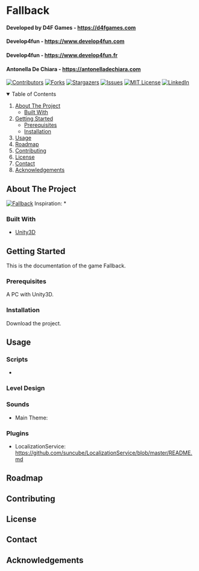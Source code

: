# Fallback
#### Developed by D4F Games - https://d4fgames.com
#### Develop4fun - https://www.develop4fun.com
#### Develop4fun - https://www.develop4fun.fr
#### Antonella De Chiara - https://antonelladechiara.com

[![Contributors][contributors-shield]][contributors-url]
[![Forks][forks-shield]][forks-url]
[![Stargazers][stars-shield]][stars-url]
[![Issues][issues-shield]][issues-url]
[![MIT License][license-shield]][license-url]
[![LinkedIn][linkedin-shield]][linkedin-url]

<!-- TABLE OF CONTENTS -->
<details open="open">
  <summary>Table of Contents</summary>
  <ol>
    <li>
      <a href="#about-the-project">About The Project</a>
      <ul>
        <li><a href="#built-with">Built With</a></li>
      </ul>
    </li>
    <li>
      <a href="#getting-started">Getting Started</a>
      <ul>
        <li><a href="#prerequisites">Prerequisites</a></li>
        <li><a href="#installation">Installation</a></li>
      </ul>
    </li>
    <li><a href="#usage">Usage</a></li>
    <li><a href="#roadmap">Roadmap</a></li>
    <li><a href="#contributing">Contributing</a></li>
    <li><a href="#license">License</a></li>
    <li><a href="#contact">Contact</a></li>
    <li><a href="#acknowledgements">Acknowledgements</a></li>
  </ol>
</details>

<!-- ABOUT THE PROJECT -->
## About The Project
[![Fallback][product-screenshot]](https://d4fgames.com/project/#)
Inspiration:
*

### Built With
* [Unity3D](https://unity.com)

## Getting Started
This is the documentation of the game Fallback.

### Prerequisites
A PC with Unity3D.

### Installation
Download the project.

## Usage
### Scripts
*

### Level Design

### Sounds
* Main Theme:

### Plugins
* LocalizationService: https://github.com/suncube/LocalizationService/blob/master/README.md

## Roadmap

## Contributing

## License

## Contact

## Acknowledgements

<!-- MARKDOWN LINKS & IMAGES -->
[contributors-shield]: https://www.develop4fun.com/assets/images/elements/CONTRIBUTORS.svg?style=for-the-badge
[contributors-url]:https://github.com/LythandeDc/FallbackV1/graphs/contributors
[forks-shield]: https://www.develop4fun.com/assets/images/elements/forks.svg?style=for-the-badge
[forks-url]:https://github.com/LythandeDc/FallbackV1/network/members
[stars-shield]: https://www.develop4fun.com/assets/images/elements/stars.svg?style=for-the-badge
[stars-url]:https://github.com/LythandeDc/FallbackV1/stargazers
[issues-shield]: https://www.develop4fun.com/assets/images/elements/ISSUESOPEN.svg?style=for-the-badge
[issues-url]:https://github.com/LythandeDc/FallbackV1/issues
[license-shield]: https://www.develop4fun.com/assets/images/elements/LICENSEMIT.svg?style=for-the-badge
[license-url]:https://github.com/LythandeDc/FallbackV1/blob/master/LICENSE.txt
[linkedin-shield]: https://www.develop4fun.com/assets/images/elements/LINKEDIN.svg?style=for-the-badge&logo=linkedin&colorB=555
[linkedin-url]: https://www.linkedin.com/company/71767248
[product-screenshot]: https://d4fgames.com/images/2021/12/d4fgames-2.jpg
